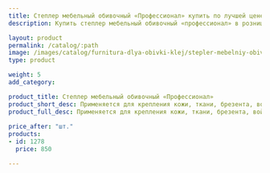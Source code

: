 ```yaml
---
title: Степлер мебельный обивочный «Профессионал» купить по лучшей цене с доставкой - Поролоныч
description: Купить степлер мебельный обивочный «профессионал» в розницу с доставкой по Москве в интернет-магазине Поролоныча.

layout: product
permalink: /catalog/:path
image: /images/catalog/furnitura-dlya-obivki-klej/stepler-mebelniy-obivochniy-01_1600w.jpg
type: product

weight: 5
add_category: 

product_title: Степлер мебельный обивочный «Профессионал»
product_short_desc: Применяется для крепления кожи, ткани, брезента, войлока к деревянным поверхностям (ДСП, ДВП, фанере). Длина используемой скобы от 6 до 14 мм.
product_full_desc: Применяется для крепления кожи, ткани, брезента, войлока к деревянным поверхностям (ДСП, ДВП, фанере). Длина используемой скобы от 6 до 14 мм.
        
price_after: "шт."
products:
- id: 1278
  price: 850

---
```


